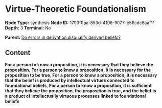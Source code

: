 # Virtue-Theoretic Foundationalism

**Node Type:** synthesis
**Node ID:** 1793f9aa-853d-4106-9077-e58cdc6aaf11
**Depth:** 3
**Terminal:** No

**Parent:** [Do errors in derivation disqualify derived beliefs?](do-errors-in-derivation-disqualify-derived-beliefs.md)

## Content

**For a person to know a proposition, it is necessary that they believe the proposition**, **For a person to know a proposition, it is necessary for the proposition to be true**, **For a person to know a proposition, it is necessary that the belief is produced by intellectual virtues connected to foundational beliefs**, **For a person to know a proposition, it is sufficient that they believe the proposition, the proposition is true, and the belief is a product of intellectually virtuous processes linked to foundational beliefs**
